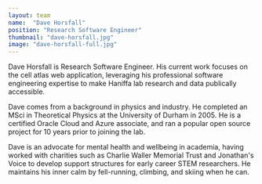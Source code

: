 ```yaml
---
layout: team
name:  "Dave Horsfall"
position: "Research Software Engineer"
thumbnail: "dave-horsfall.jpg"
image: "dave-horsfall-full.jpg"
---
```

Dave Horsfall is Research Software Engineer.  His current work focuses on the cell atlas web application, leveraging his professional software engineering expertise to make Haniffa lab research and data publically accessible.

Dave comes from a background in physics and industry.  He completed an MSci in Theoretical Physics at the University of Durham in 2005.  He is a certified Oracle Cloud and Azure associate, and ran a popular open source project for 10 years prior to joining the lab.

Dave is an advocate for mental health and wellbeing in academia, having worked with charities such as Charlie Waller Memorial Trust and Jonathan's Voice to develop support structures for early career STEM researchers.  He maintains his inner calm by fell-running, climbing, and skiing when he can.
